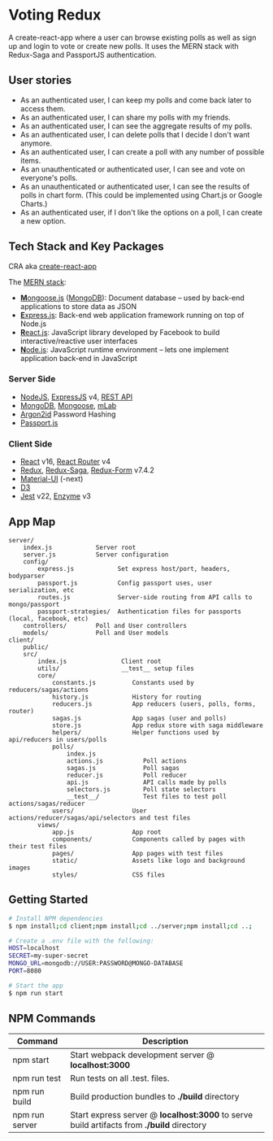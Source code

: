 # Voting Redux

A create-react-app where a user can browse existing polls as well as sign up and login to vote or create new polls. It uses the MERN stack with Redux-Saga and PassportJS authentication.

User stories
------------

* As an authenticated user, I can keep my polls and come back later to access them.
* As an authenticated user, I can share my polls with my friends.
* As an authenticated user, I can see the aggregate results of my polls.
* As an authenticated user, I can delete polls that I decide I don't want anymore.
* As an authenticated user, I can create a poll with any number of possible items.
* As an unauthenticated or authenticated user, I can see and vote on everyone's polls.
* As an unauthenticated or authenticated user, I can see the results of polls in chart form. (This could be implemented using Chart.js or Google Charts.)
* As an authenticated user, if I don't like the options on a poll, I can create a new option.

Tech Stack and Key Packages
---------------------------

CRA aka [create-react-app](https://github.com/facebook/create-react-app)

The [MERN stack](https://www.mongodb.com/blog/post/the-modern-application-stack-part-1-introducing-the-mean-stack):
* [**M**ongoose.js](http://www.mongoosejs.com) ([MongoDB](https://www.mongodb.com)): Document database – used by back-end applications to store data as JSON
* [**E**xpress.js](http://expressjs.com): Back-end web application framework running on top of Node.js
* [**R**eact.js](https://reactjs.org/): JavaScript library developed by Facebook to build interactive/reactive user interfaces
* [**N**ode.js](https://nodejs.org/en/): JavaScript runtime environment – lets one implement application back-end in JavaScript

### Server Side

* [NodeJS](https://nodejs.org/en/), [ExpressJS](http://expressjs.com) v4, [REST API](https://www.mulesoft.com/resources/api/what-is-rest-api-design)
* [MongoDB](https://www.mongodb.com), [Mongoose](http://www.mongoosejs.com), [mLab](https://mlab.com/)
* [Argon2id](https://github.com/emilbayes/secure-password) Password Hashing
* [Passport.js](http://www.passportjs.org/)

### Client Side

* [React](https://reactjs.org/) v16, [React Router](https://github.com/ReactTraining/react-router) v4
* [Redux](https://redux.js.org/), [Redux-Saga](https://redux-saga.js.org/), [Redux-Form](https://redux-form.com/7.4.2/) v7.4.2
* [Material-UI](https://material-ui-next.com/) (-next)
* [D3](https://d3js.org/)
* [Jest](https://facebook.github.io/jest/) v22, [Enzyme](https://github.com/airbnb/enzyme) v3

App Map
-------

```
server/
    index.js            Server root
    server.js           Server configuration
    config/
        express.js            Set express host/port, headers, bodyparser
        passport.js           Config passport uses, user serialization, etc
        routes.js             Server-side routing from API calls to mongo/passport
        passport-strategies/  Authentication files for passports (local, facebook, etc)
    controllers/        Poll and User controllers
    models/             Poll and User models
client/
    public/
    src/
        index.js               Client root
        utils/                 __test__ setup files
        core/
            constants.js          Constants used by reducers/sagas/actions
            history.js            History for routing
            reducers.js           App reducers (users, polls, forms, router)
            sagas.js              App sagas (user and polls)
            store.js              App redux store with saga middleware
            helpers/              Helper functions used by api/reducers in users/polls
            polls/                
                index.js
                actions.js           Poll actions
                sagas.js             Poll sagas
                reducer.js           Poll reducer
                api.js               API calls made by polls
                selectors.js         Poll state selectors
                __test__/            Test files to test poll actions/sagas/reducer
            users/                User actions/reducer/sagas/api/selectors and test files
        views/
            app.js                App root
            components/           Components called by pages with their test files
            pages/                App pages with test files
            static/               Assets like logo and background images
            styles/               CSS files
```

Getting Started
---------------

```bash
# Install NPM dependencies
$ npm install;cd client;npm install;cd ../server;npm install;cd ..;

# Create a .env file with the following:
HOST=localhost
SECRET=my-super-secret
MONGO_URL=mongodb://USER:PASSWORD@MONGO-DATABASE
PORT=8080

# Start the app
$ npm run start
```

NPM Commands
------------

|Command|Description|
|---|---|
|npm start|Start webpack development server @ **localhost:3000**|
|npm run test|Run tests on all .test. files.|
|npm run build|Build production bundles to **./build** directory|
|npm run server|Start express server @ **localhost:3000** to serve build artifacts from **./build** directory|
